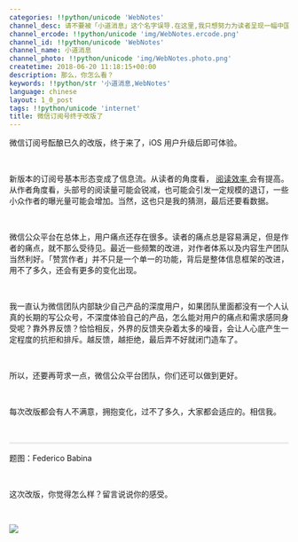 ```yaml
---
categories: !!python/unicode 'WebNotes'
channel_desc: 请不要被「小道消息」这个名字误导.在这里,我只想努力为读者呈现一幅中国互联网的清明上河图.
channel_ercode: !!python/unicode 'img/WebNotes.ercode.png'
channel_id: !!python/unicode 'WebNotes'
channel_name: 小道消息
channel_photo: !!python/unicode 'img/WebNotes.photo.png'
createtime: 2018-06-20 11:18:15+00:00
description: 那么，你怎么看？
keywords: !!python/str '小道消息,WebNotes'
language: chinese
layout: 1_0_post
tags: !!python/unicode 'internet'
title: 微信订阅号终于改版了
---
```

<div class="rich_media_content" id="js_content">
<p style="text-align: justify;">
         微信订阅号酝酿已久的改版，终于来了，iOS 用户升级后即可体验。
        </p>
<p>
<br/>
</p>
<p style="text-align: justify;">
         新版本的订阅号基本形态变成了信息流。从读者的角度看，
         <a href="http://mp.weixin.qq.com/s?__biz=MjM5ODIyMTE0MA==&amp;mid=2650970352&amp;idx=1&amp;sn=05e59f2b2d353ae999096586e5247ac0&amp;chksm=bd383ccb8a4fb5dd00b86d459bdd4dd536c14d6e53965b84305a21569b7467d16f8960661bf9&amp;scene=21#wechat_redirect" target="_blank">
          阅读效率
         </a>
         会有提高。从作者角度看，头部号的阅读量可能会锐减，也可能会引发一定规模的退订，一些小众作者的曝光量可能会增加。当然，这也只是我的猜测，最后还要看数据。
        </p>
<p style="white-space: normal;">
<br/>
</p>
<p style="white-space: normal;text-align: justify;">
         微信公众平台在总体上，用户痛点还存在很多。读者的痛点总是容易满足，但是作者的痛点，就不那么受待见。最近一些频繁的改进，对作者体系以及内容生产团队当然利好。「赞赏作者」并不只是一个单一的功能，背后是整体信息框架的改进，用不了多久，还会有更多的变化出现。
        </p>
<p style="white-space: normal;text-align: justify;">
<br/>
</p>
<p style="white-space: normal;text-align: justify;">
         我一直认为微信团队内部缺少自己产品的深度用户，如果团队里面都没有一个人认真的长期的写公众号，不深度体验自己的产品，怎么能对用户的痛点和需求感同身受呢？靠外界反馈？恰恰相反，外界的反馈夹杂着太多的噪音，会让人心底产生一定程度的抗拒和排斥。越反馈，越拒绝，最后弄不好就闭门造车了。
         <br/>
</p>
<p style="white-space: normal;text-align: justify;">
<br/>
</p>
<p style="white-space: normal;text-align: justify;">
<span style="text-align: justify;">
          所以，还要再苛求一点，微信公众平台团队，你们还可以做到更好。
         </span>
</p>
<p style="white-space: normal;">
<br/>
</p>
<p style="white-space: normal;">
         每次改版都会有人不满意，拥抱变化，过不了多久，大家都会适应的。相信我。
        </p>
<p style="white-space: normal;">
<br/>
</p>
<hr style="margin-top: 1em;margin-bottom: 1em;white-space: normal;max-width: 100%;font-family: Lato, Helvetica, Arial, freesans, clean, sans-serif;border-right-width: 0px;border-bottom-width: 0px;border-left-width: 0px;border-top-style: solid;border-top-color: rgb(234, 234, 234);height: 1px;color: rgb(51, 51, 51);font-size: 15px;box-sizing: border-box !important;word-wrap: break-word !important;"/>
<p style="white-space: normal;">
         题图：Federico Babina
         <br/>
</p>
<p style="white-space: normal;">
<br/>
</p>
<p style="white-space: normal;">
         这次改版，你觉得怎么样？留言说说你的感受。
        </p>
<p style="white-space: normal;">
<br/>
</p>
<p>
<img class="" data-copyright="0" data-ratio="1.7777777777777777" data-s="300,640" data-src="" data-type="jpeg" data-w="1080" src="{{ '/img/ow5rEn8QGlEtuhmg2jB8KPiaGAogZ4seUaV8UTmQq5frWxdznV58sFj9GFvfdQkvF5bvWMb2ykBu9wpTx8Vd7bA.jpeg' | prepend: site.img | replace: '//','/' }}" style=""/>
</p>
</div>